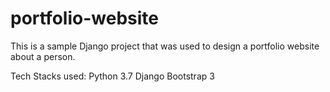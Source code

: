 # portfolio-website

This is a sample Django project that was used to design a portfolio website about a person.

Tech Stacks used:
Python 3.7
Django
Bootstrap 3

